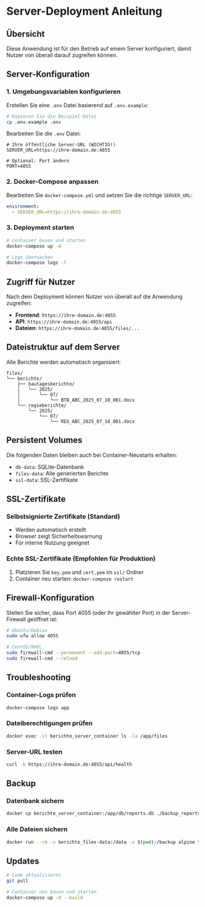 # Server-Deployment Anleitung

## Übersicht
Diese Anwendung ist für den Betrieb auf einem Server konfiguriert, damit Nutzer von überall darauf zugreifen können.

## Server-Konfiguration

### 1. Umgebungsvariablen konfigurieren
Erstellen Sie eine `.env` Datei basierend auf `.env.example`:

```bash
# Kopieren Sie die Beispiel-Datei
cp .env.example .env
```

Bearbeiten Sie die `.env` Datei:
```env
# Ihre öffentliche Server-URL (WICHTIG!)
SERVER_URL=https://ihre-domain.de:4055

# Optional: Port ändern
PORT=4055
```

### 2. Docker-Compose anpassen
Bearbeiten Sie `docker-compose.yml` und setzen Sie die richtige `SERVER_URL`:

```yaml
environment:
  - SERVER_URL=https://ihre-domain.de:4055
```

### 3. Deployment starten

```bash
# Container bauen und starten
docker-compose up -d

# Logs überwachen
docker-compose logs -f
```

## Zugriff für Nutzer

Nach dem Deployment können Nutzer von überall auf die Anwendung zugreifen:

- **Frontend**: `https://ihre-domain.de:4055`
- **API**: `https://ihre-domain.de:4055/api`
- **Dateien**: `https://ihre-domain.de:4055/files/...`

## Dateistruktur auf dem Server

Alle Berichte werden automatisch organisiert:
```
files/
└── berichte/
    ├── bautagesberichte/
    │   └── 2025/
    │       └── 07/
    │           └── BTB_ABC_2025_07_10_001.docx
    └── regieberichte/
        └── 2025/
            └── 07/
                └── REG_ABC_2025_07_10_001.docx
```

## Persistent Volumes

Die folgenden Daten bleiben auch bei Container-Neustarts erhalten:
- `db-data`: SQLite-Datenbank
- `files-data`: Alle generierten Berichte
- `ssl-data`: SSL-Zertifikate

## SSL-Zertifikate

### Selbstsignierte Zertifikate (Standard)
- Werden automatisch erstellt
- Browser zeigt Sicherheitswarnung
- Für interne Nutzung geeignet

### Echte SSL-Zertifikate (Empfohlen für Produktion)
1. Platzieren Sie `key.pem` und `cert.pem` im `ssl/` Ordner
2. Container neu starten: `docker-compose restart`

## Firewall-Konfiguration

Stellen Sie sicher, dass Port 4055 (oder Ihr gewählter Port) in der Server-Firewall geöffnet ist:

```bash
# Ubuntu/Debian
sudo ufw allow 4055

# CentOS/RHEL
sudo firewall-cmd --permanent --add-port=4055/tcp
sudo firewall-cmd --reload
```

## Troubleshooting

### Container-Logs prüfen
```bash
docker-compose logs app
```

### Dateiberechtigungen prüfen
```bash
docker exec -it berichte_server_container ls -la /app/files
```

### Server-URL testen
```bash
curl -k https://ihre-domain.de:4055/api/health
```

## Backup

### Datenbank sichern
```bash
docker cp berichte_server_container:/app/db/reports.db ./backup_reports.db
```

### Alle Dateien sichern
```bash
docker run --rm -v berichte_files-data:/data -v $(pwd):/backup alpine tar czf /backup/files_backup.tar.gz -C /data .
```

## Updates

```bash
# Code aktualisieren
git pull

# Container neu bauen und starten
docker-compose up -d --build
```
